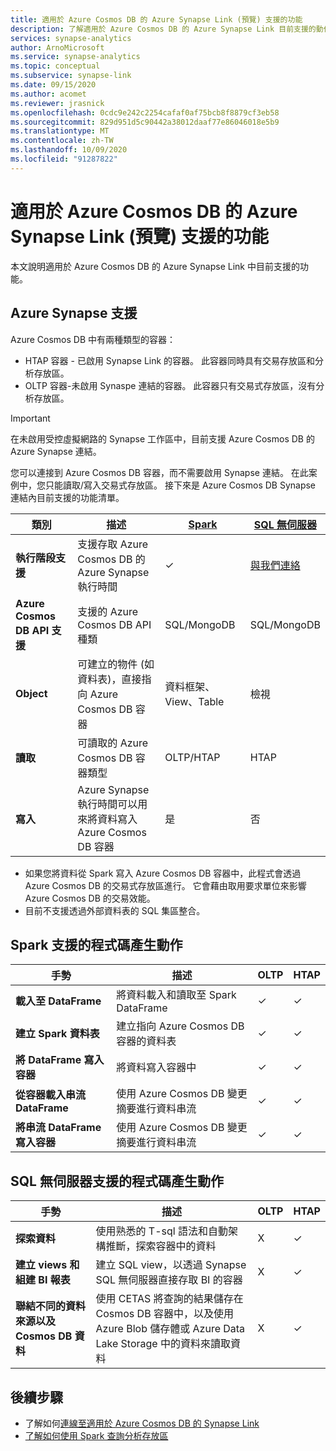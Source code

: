 ```yaml
---
title: 適用於 Azure Cosmos DB 的 Azure Synapse Link (預覽) 支援的功能
description: 了解適用於 Azure Cosmos DB 的 Azure Synapse Link 目前支援的動作清單
services: synapse-analytics
author: ArnoMicrosoft
ms.service: synapse-analytics
ms.topic: conceptual
ms.subservice: synapse-link
ms.date: 09/15/2020
ms.author: acomet
ms.reviewer: jrasnick
ms.openlocfilehash: 0cdc9e242c2254cafaf0af75bcb8f8879cf3eb58
ms.sourcegitcommit: 829d951d5c90442a38012daaf77e86046018e5b9
ms.translationtype: MT
ms.contentlocale: zh-TW
ms.lasthandoff: 10/09/2020
ms.locfileid: "91287822"
---
```

# <a name="azure-synapse-link-preview-for-azure-cosmos-db-supported-features"></a>適用於 Azure Cosmos DB 的 Azure Synapse Link (預覽) 支援的功能

本文說明適用於 Azure Cosmos DB 的 Azure Synapse Link 中目前支援的功能。

## <a name="azure-synapse-support"></a>Azure Synapse 支援

Azure Cosmos DB 中有兩種類型的容器：
* HTAP 容器 - 已啟用 Synapse Link 的容器。 此容器同時具有交易存放區和分析存放區。 
* OLTP 容器-未啟用 Synaspe 連結的容器。 此容器只有交易式存放區，沒有分析存放區。

> [!IMPORTANT]
> 在未啟用受控虛擬網路的 Synapse 工作區中，目前支援 Azure Cosmos DB 的 Azure Synapse 連結。 

您可以連接到 Azure Cosmos DB 容器，而不需要啟用 Synapse 連結。 在此案例中，您只能讀取/寫入交易式存放區。 接下來是 Azure Cosmos DB Synapse 連結內目前支援的功能清單。 

| 類別              | 描述 |[Spark](https://docs.microsoft.com/azure/synapse-analytics/sql/on-demand-workspace-overview) | [SQL 無伺服器](https://docs.microsoft.com/azure/synapse-analytics/sql/on-demand-workspace-overview) |
| -------------------- | ----------------------------------------------------------- |----------------------------------------------------------- | ----------------------------------------------------------- |
| **執行階段支援** |支援存取 Azure Cosmos DB 的 Azure Synapse 執行時間| ✓ | [與我們連絡](mailto:cosmosdbsynapselink@microsoft.com?subject=[Enable%20Preview%20Feature]%20SQL%20serverless%20for%20Cosmos%20DB) |
| **Azure Cosmos DB API 支援** | 支援的 Azure Cosmos DB API 種類 | SQL/MongoDB | SQL/MongoDB |
| **Object**  |可建立的物件 (如資料表)，直接指向 Azure Cosmos DB 容器| 資料框架、View、Table | 檢視 |
| **讀取**    | 可讀取的 Azure Cosmos DB 容器類型 | OLTP/HTAP | HTAP  |
| **寫入**   | Azure Synapse 執行時間可以用來將資料寫入 Azure Cosmos DB 容器 | 是 | 否 |

* 如果您將資料從 Spark 寫入 Azure Cosmos DB 容器中，此程式會透過 Azure Cosmos DB 的交易式存放區進行。 它會藉由取用要求單位來影響 Azure Cosmos DB 的交易效能。
* 目前不支援透過外部資料表的 SQL 集區整合。
 
## <a name="supported-code-generated-actions-for-spark"></a>Spark 支援的程式碼產生動作

| 手勢              | 描述 |OLTP |HTAP  |
| -------------------- | ----------------------------------------------------------- |----------------------------------------------------------- |----------------------------------------------------------- |
| **載入至 DataFrame** |將資料載入和讀取至 Spark DataFrame |✓| ✓ |
| **建立 Spark 資料表** |建立指向 Azure Cosmos DB 容器的資料表|✓| ✓ |
| **將 DataFrame 寫入容器** |將資料寫入容器中|✓| ✓ |
| **從容器載入串流 DataFrame** |使用 Azure Cosmos DB 變更摘要進行資料串流|✓| ✓ |
| **將串流 DataFrame 寫入容器** |使用 Azure Cosmos DB 變更摘要進行資料串流|✓| ✓ |


## <a name="supported-code-generated-actions-for-sql-serverless"></a>SQL 無伺服器支援的程式碼產生動作

| 手勢              | 描述 |OLTP |HTAP |
| -------------------- | ----------------------------------------------------------- |----------------------------------------------------------- |----------------------------------------------------------- |
| **探索資料** |使用熟悉的 T-sql 語法和自動架構推斷，探索容器中的資料|X| ✓ |
| **建立 views 和組建 BI 報表** |建立 SQL view，以透過 Synapse SQL 無伺服器直接存取 BI 的容器 |X| ✓ |
| **聯結不同的資料來源以及 Cosmos DB 資料** | 使用 CETAS 將查詢的結果儲存在 Cosmos DB 容器中，以及使用 Azure Blob 儲存體或 Azure Data Lake Storage 中的資料來讀取資料 |X| ✓ |

## <a name="next-steps"></a>後續步驟

* 了解如何[連線至適用於 Azure Cosmos DB 的 Synapse Link](../quickstart-connect-synapse-link-cosmos-db.md)
* [了解如何使用 Spark 查詢分析存放區](how-to-query-analytical-store-spark.md)
